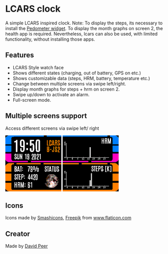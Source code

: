 # LCARS clock

A simple LCARS inspired clock.
Note: To display the steps, its necessary to install
the [Pedometer widget](https://banglejs.com/apps/#pedometer%20widget).
To display the month graphs on screen 2, the health app is required.
Nevertheless, lcars can also be used, with limited functionality, without
installing those apps.


## Features
 * LCARS Style watch face
 * Shows different states (charging, out of battery, GPS on etc.)
 * Shows customizable data (steps, HRM, battery, temperature etc.)
 * Change between multiple screens via swipe left/right.
 * Display month graphs for steps + hrm on screen 2.
 * Swipe up/down to activate an alarm.
 * Full-screen mode.


## Multiple screens support
Access different screens via swipe left/ right

![](screenshot.png)
![](screenshot_2.png)


## Icons
<div>Icons made by <a href="https://www.flaticon.com/authors/smashicons" title="Smashicons">Smashicons</a>, <a href="https://www.freepik.com" title="Freepik">Freepik</a> from <a href="https://www.flaticon.com/" title="Flaticon">www.flaticon.com</a></div>


## Creator
Made by [David Peer](https://github.com/peerdavid)